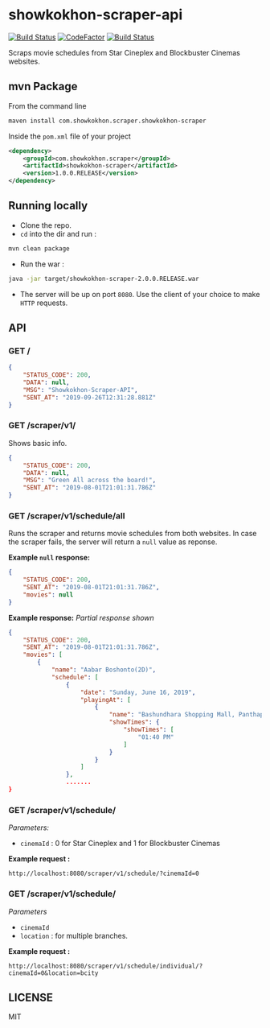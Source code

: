 # showkokhon-scraper-api
[![Build Status](https://travis-ci.com/ShawonAshraf/showkokhon-scraper-api.svg?branch=master)](https://travis-ci.com/ShawonAshraf/showkokhon-scraper-api) [![CodeFactor](https://www.codefactor.io/repository/github/shawonashraf/showkokhon-scraper-api/badge)](https://www.codefactor.io/repository/github/shawonashraf/showkokhon-scraper-api) [![Build Status](https://dev.azure.com/shawonAshraf/showkokhon-scraper/_apis/build/status/ShawonAshraf.showkokhon-scraper-api?branchName=master)](https://dev.azure.com/shawonAshraf/showkokhon-scraper/_build/latest?definitionId=2&branchName=master)

Scraps movie schedules from Star Cineplex and Blockbuster Cinemas websites.

## mvn Package

From the command line
```bash
maven install com.showkokhon.scraper.showkokhon-scraper
```

Inside the `pom.xml` file of your project
```xml
<dependency>
	<groupId>com.showkokhon.scraper</groupId>
	<artifactId>showkokhon-scraper</artifactId>
	<version>1.0.0.RELEASE</version>
</dependency>
```

## Running locally
- Clone the repo.
- `cd` into the dir and run : 
```bash
mvn clean package
```
- Run the war :
```bash
java -jar target/showkokhon-scraper-2.0.0.RELEASE.war
```

- The server will be up on port `8080`. Use the client of your choice to make `HTTP` requests.

## API

### GET /

```json
{
    "STATUS_CODE": 200,
    "DATA": null,
    "MSG": "Showkokhon-Scraper-API",
    "SENT_AT": "2019-09-26T12:31:28.881Z"
}
```

### GET /scraper/v1/
Shows basic info.

```json
{
    "STATUS_CODE": 200,
    "DATA": null,
    "MSG": "Green All across the board!",
    "SENT_AT": "2019-08-01T21:01:31.786Z"
}
```

### GET /scraper/v1/schedule/all
Runs the scraper and returns movie schedules from both websites. In case the scraper fails, the server will return a `null` value as reponse.

__Example `null` response:__

```json
{
    "STATUS_CODE": 200,
    "SENT_AT": "2019-08-01T21:01:31.786Z",
    "movies": null
}
```

__Example response:__
_Partial response shown_

```json
{
    "STATUS_CODE": 200,
    "SENT_AT": "2019-08-01T21:01:31.786Z",
    "movies": [
        {
            "name": "Aabar Boshonto(2D)",
            "schedule": [
                {
                    "date": "Sunday, June 16, 2019",
                    "playingAt": [
                        {
                            "name": "Bashundhara Shopping Mall, Panthapath",
                            "showTimes": {
                                "showTimes": [
                                    "01:40 PM"
                                ]
                            }
                        }
                    ]
                },
                .......
}
```

### GET /scraper/v1/schedule/
_Parameters:_
- `cinemaId` : 0 for Star Cineplex and 1 for Blockbuster Cinemas

__Example request :__ 

`http://localhost:8080/scraper/v1/schedule/?cinemaId=0`

### GET /scraper/v1/schedule/
_Parameters_
- `cinemaId`
- `location` : for multiple branches.


__Example request :__ 

`http://localhost:8080/scraper/v1/schedule/individual/?cinemaId=0&location=bcity`

## LICENSE
MIT
